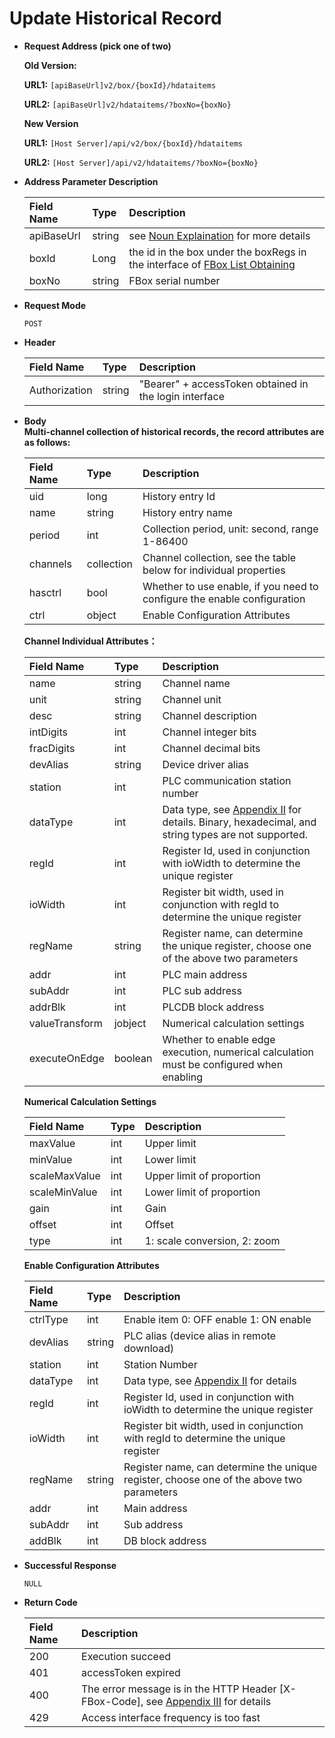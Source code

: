 # Update Historical Record

* **Request Address \(pick one of two\)**

   **Old Version:**

   **URL1:** `[apiBaseUrl]v2/box/{boxId}/hdataitems`

   **URL2:** `[apiBaseUrl]v2/hdataitems/?boxNo={boxNo}`

   **New Version**

   **URL1:** `[Host Server]/api/v2/box/{boxId}/hdataitems`

   **URL2:** `[Host Server]/api/v2/hdataitems/?boxNo={boxNo}`

* **Address Parameter Description**

  | Field Name | Type | Description |
  | :--- | :--- | :--- |
  | apiBaseUrl | string | see [Noun Explaination](https://app.gitbook.com/@upsilonauto/s/sdk-interface-and-http-interface/~/drafts/-Mj8wlgyy_R51z8IfQDt/http-document-1/login-interface/noun-explain-or-fbox-document) for more details |
  | boxId | Long | the id in the box under the boxRegs in the interface of [FBox List Obtaining](https://app.gitbook.com/@upsilonauto/s/sdk-interface-and-http-interface/~/drafts/-Mj9gNHJSzXO8L7zJd-l/http-document-1/untitled/untitled-4) |
  | boxNo | string | FBox serial number |

* **Request Mode**

   `POST`

* **Header**

  | Field Name | Type | Description |
  | :--- | :--- | :--- |
  | Authorization | string | "Bearer" + accessToken obtained in the login interface |

* **Body**  
   **Multi-channel collection of historical records, the record attributes are as follows:**

  | Field Name | Type | Description |
  | :--- | :--- | :--- |
  | uid | long | History entry Id |
  | name | string | History entry name |
  | period | int | Collection period, unit: second, range 1-86400 |
  | channels | collection | Channel collection, see the table below for individual properties |
  | hasctrl | bool | Whether to use enable, if you need to configure the enable configuration |
  | ctrl | object | Enable Configuration Attributes |

   **Channel Individual Attributes：**

  | Field Name | Type | Description |
  | :--- | :--- | :--- |
  | name | string | Channel name  |
  | unit | string | Channel unit |
  | desc | string | Channel  description |
  | intDigits | int | Channel  integer bits |
  | fracDigits | int | Channel decimal bits |
  | devAlias | string | Device driver alias |
  | station | int | PLC communication station number |
  | dataType | int | Data type, see [Appendix II](https://app.gitbook.com/@upsilonauto/s/sdk-interface-and-http-interface/~/drafts/-MjC0dIK6gMQjbDiItxW/http-document-1/appendix/untitled-1) for details. Binary, hexadecimal, and string types are not supported. |
  | regId | int | Register Id, used in conjunction with ioWidth to determine the unique register |
  | ioWidth | int | Register bit width, used in conjunction with regId to determine the unique register |
  | regName | string | Register name, can determine the unique register, choose one of the above two parameters |
  | addr | int | PLC main address |
  | subAddr | int | PLC sub address |
  | addrBlk | int | PLCDB block address |
  | valueTransform | jobject | Numerical calculation settings |
  | executeOnEdge | boolean | Whether to enable edge execution, numerical calculation must be configured when enabling |

   **Numerical Calculation Settings**

  | Field Name | Type | Description |
  | :--- | :--- | :--- |
  | maxValue | int | Upper limit |
  | minValue | int | Lower limit |
  | scaleMaxValue | int | Upper limit of proportion |
  | scaleMinValue | int | Lower limit of proportion |
  | gain | int | Gain |
  | offset | int | Offset |
  | type | int | 1: scale conversion, 2: zoom |

   **Enable Configuration Attributes**

  | Field Name | Type | Description |
  | :--- | :--- | :--- |
  | ctrlType | int | Enable item 0: OFF enable 1: ON enable |
  | devAlias | string | PLC alias \(device alias in remote download\) |
  | station | int | Station Number |
  | dataType | int | Data type, see [Appendix II](https://app.gitbook.com/@upsilonauto/s/sdk-interface-and-http-interface/~/drafts/-MjC0dIK6gMQjbDiItxW/http-document-1/appendix/untitled-1) for details |
  | regId | int | Register Id, used in conjunction with ioWidth to determine the unique register |
  | ioWidth | int | Register bit width, used in conjunction with regId to determine the unique register |
  | regName | string | Register name, can determine the unique register, choose one of the above two parameters |
  | addr | int | Main address |
  | subAddr | int | Sub address |
  | addBlk | int | DB block address |

* **Successful Response**

   `NULL`

* **Return Code**

  | Field Name | Description |
  | :--- | :--- |
  | 200 | Execution succeed |
  | 401 | accessToken expired |
  | 400 | The error message is in the HTTP Header \[X-FBox-Code\], see [Appendix III](https://app.gitbook.com/@upsilonauto/s/sdk-interface-and-http-interface/~/drafts/-MjC0dIK6gMQjbDiItxW/http-document-1/appendix/untitled-2) for details |
  | 429 | Access interface frequency is too fast |

